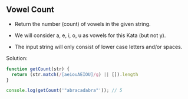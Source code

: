 ## Vowel Count

- Return the number (count) of vowels in the given string.

- We will consider a, e, i, o, u as vowels for this Kata (but not y).

- The input string will only consist of lower case letters and/or spaces.

Solution:

```js
function getCount(str) {
  return (str.match(/[aeiouAEIOU]/g) || []).length
}

console.log(getCount('"abracadabra"')); // 5 
```
